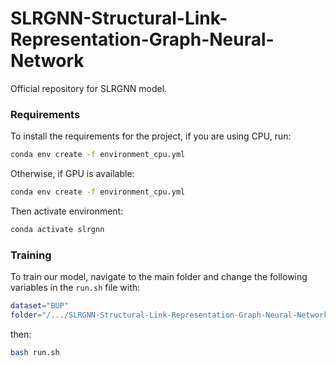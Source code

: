 # SLRGNN-Structural-Link-Representation-Graph-Neural-Network

Official repository for SLRGNN model.

### Requirements

To install the requirements for the project, if you are using CPU, run:
```bash
conda env create -f environment_cpu.yml
```
Otherwise, if GPU is available:
```bash
conda env create -f environment_cpu.yml
```
Then activate environment:
```bash
conda activate slrgnn
```
### Training

To train our model, navigate to the main folder and change the following variables in the `run.sh` file with:

```sh
dataset="BUP"
folder="/.../SLRGNN-Structural-Link-Representation-Graph-Neural-Network/data/"
```

then:
```bash
bash run.sh
```